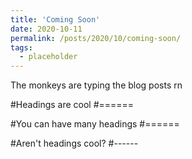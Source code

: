 ```yaml
---
title: 'Coming Soon'
date: 2020-10-11
permalink: /posts/2020/10/coming-soon/
tags:
  - placeholder
---
```


The monkeys are typing the blog posts rn

#Headings are cool
#======

#You can have many headings
#======

#Aren't headings cool?
#------
